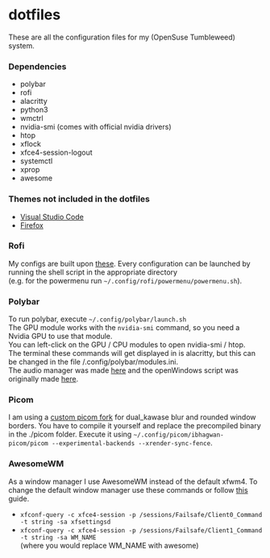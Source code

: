 # dotfiles
These are all the configuration files for my (OpenSuse Tumbleweed) system.

### Dependencies

- polybar
- rofi
- alacritty
- python3
- wmctrl
- nvidia-smi (comes with official nvidia drivers)
- htop
- xflock
- xfce4-session-logout
- systemctl
- xprop
- awesome


### Themes not included in the dotfiles
- [Visual Studio Code](https://github.com/one-dark/vscode-one-dark-theme)
- [Firefox](https://github.com/daaniiieel/nord-firefox)


### Rofi
My configs are built upon [these](https://github.com/adi1090x/rofi).
Every configuration can be launched by running the shell script in the appropriate directory  
(e.g. for the powermenu run `~/.config/rofi/powermenu/powermenu.sh`).


### Polybar
To run polybar, execute `~/.config/polybar/launch.sh`  
The GPU module works with the `nvidia-smi` command, so you need a Nvidia GPU to use that module.  
You can left-click on the GPU / CPU modules to open nvidia-smi / htop.  
The terminal these commands will get displayed in is alacritty, but this can be changed in the file /.config/polybar/modules.ini.  
The audio manager was made [here](https://github.com/marioortizmanero/polybar-pulseaudio-control) and the openWindows script was originally made [here](https://github.com/tam-carre/polywins).

### Picom
I am using a [custom picom fork](https://github.com/ibhagwan/picom) for dual_kawase blur and rounded window borders.
You have to compile it yourself and  replace the precompiled binary in the ./picom folder.
Execute it using `~/.config/picom/ibhagwan-picom/picom --experimental-backends --xrender-sync-fence`.

### AwesomeWM

As a window manager I use AwesomeWM instead of the default xfwm4. To change the default window manager use these commands or follow [this](https://wiki.archlinux.org/title/xfce#Use_a_different_window_manager) guide.  
- `xfconf-query -c xfce4-session -p /sessions/Failsafe/Client0_Command -t string -sa xfsettingsd`  
- `xfconf-query -c xfce4-session -p /sessions/Failsafe/Client1_Command -t string -sa WM_NAME`  
(where you would replace WM_NAME with awesome)




